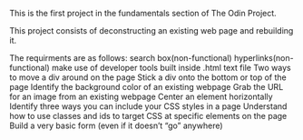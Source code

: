 This is the first project in the fundamentals section of The Odin Project.

This project consists of deconstructing an existing web page and rebuilding it. 

The requirments are as follows:
	search box(non-functional)
	hyperlinks(non-functional)
	make use of developer tools
	built inside .html text file
	Two ways to move a div around on the page
	Stick a div onto the bottom or top of the page
	Identify the background color of an existing webpage
	Grab the URL for an image from an existing webpage
	Center an element horizontally
	Identify three ways you can include your CSS styles in a page
	Understand how to use classes and ids to target CSS at specific elements on the page
	Build a very basic form (even if it doesn’t “go” anywhere)

